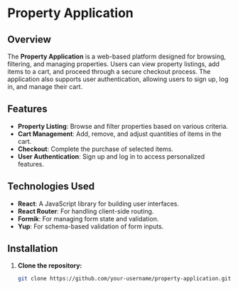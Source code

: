 # Property Application

## Overview

The **Property Application** is a web-based platform designed for browsing, filtering, and managing properties. Users can view property listings, add items to a cart, and proceed through a secure checkout process. The application also supports user authentication, allowing users to sign up, log in, and manage their cart.

## Features

- **Property Listing**: Browse and filter properties based on various criteria.
- **Cart Management**: Add, remove, and adjust quantities of items in the cart.
- **Checkout**: Complete the purchase of selected items.
- **User Authentication**: Sign up and log in to access personalized features.

## Technologies Used

- **React**: A JavaScript library for building user interfaces.
- **React Router**: For handling client-side routing.
- **Formik**: For managing form state and validation.
- **Yup**: For schema-based validation of form inputs.

## Installation

1. **Clone the repository:**

   ```bash
   git clone https://github.com/your-username/property-application.git
